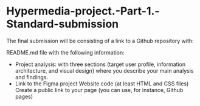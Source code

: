 # Hypermedia-project.-Part-1.-Standard-submission

The final submission will be consisting of a link to a Github repository with:

README.md file with the following information:
- Project analysis: with three sections (target user profile, information architecture, and visual design) where you describe your main analysis and findings.
- Link to the Figma project
Website code (at least HTML and CSS files)
Create a public link to your page (you can use, for instance, Github pages)

